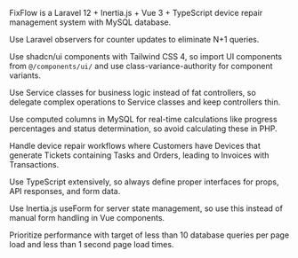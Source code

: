 FixFlow is a Laravel 12 + Inertia.js + Vue 3 + TypeScript device repair management system with MySQL database.

Use Laravel observers for counter updates to eliminate N+1 queries.

Use shadcn/ui components with Tailwind CSS 4, so import UI components from `@/components/ui/` and use class-variance-authority for component variants.

Use Service classes for business logic instead of fat controllers, so delegate complex operations to Service classes and keep controllers thin.

Use computed columns in MySQL for real-time calculations like progress percentages and status determination, so avoid calculating these in PHP.

Handle device repair workflows where Customers have Devices that generate Tickets containing Tasks and Orders, leading to Invoices with Transactions.

Use TypeScript extensively, so always define proper interfaces for props, API responses, and form data.

Use Inertia.js useForm for server state management, so use this instead of manual form handling in Vue components.

Prioritize performance with target of less than 10 database queries per page load and less than 1 second page load times.
